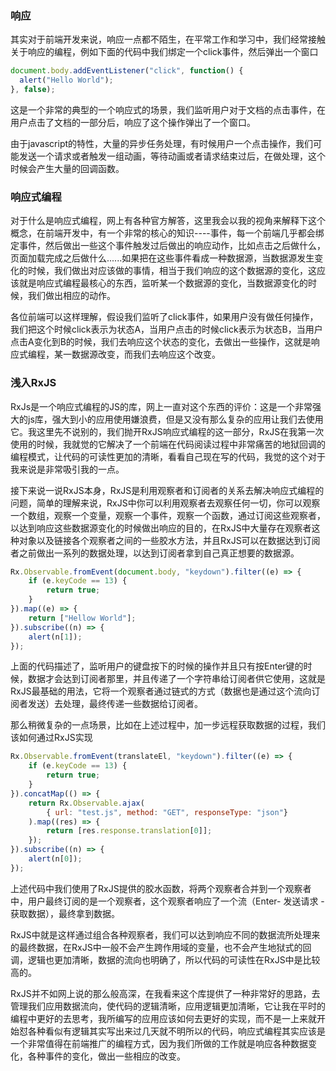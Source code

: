 ### 响应

其实对于前端开发来说，响应一点都不陌生，在平常工作和学习中，我们经常接触关于响应的编程，例如下面的代码中我们绑定一个click事件，然后弹出一个窗口

```javascript
document.body.addEventListener("click", function() {
  alert("Hello World");
}, false);
```

这是一个非常的典型的一个响应式的场景，我们监听用户对于文档的点击事件，在用户点击了文档的一部分后，响应了这个操作弹出了一个窗口。

由于javascript的特性，大量的异步任务处理，有时候用户一个点击操作，我们可能发送一个请求或者触发一组动画，等待动画或者请求结束过后，在做处理，这个时候会产生大量的回调函数。

### 响应式编程

对于什么是响应式编程，网上有各种官方解答，这里我会以我的视角来解释下这个概念，在前端开发中，有一个非常的核心的知识----事件，每一个前端几乎都会绑定事件，然后做出一些这个事件触发过后做出的响应动作，比如点击之后做什么，页面加载完成之后做什么......如果把在这些事件看成一种数据源，当数据源发生变化的时候，我们做出对应该做的事情，相当于我们响应的这个数据源的变化，这应该就是响应式编程最核心的东西，监听某一个数据源的变化，当数据源变化的时候，我们做出相应的动作。

各位前端可以这样理解，假设我们监听了click事件，如果用户没有做任何操作，我们把这个时候click表示为状态A，当用户点击的时候click表示为状态B，当用户点击A变化到B的时候，我们去响应这个状态的变化，去做出一些操作，这就是响应式编程，某一数据源改变，而我们去响应这个改变。

### 浅入RxJS

RxJs是一个响应式编程的JS的库，网上一直对这个东西的评价：这是一个非常强大的js库，强大到小的应用使用嫌浪费，但是又没有那么复杂的应用让我们去使用它。我这里先不说别的，我们抛开RxJS响应式编程的这一部分，RxJS在我第一次使用的时候，我就觉的它解决了一个前端在代码阅读过程中非常痛苦的地狱回调的编程模式，让代码的可读性更加的清晰，看看自己现在写的代码，我觉的这个对于我来说是非常吸引我的一点。

接下来说一说RxJS本身，RxJS是利用观察者和订阅者的关系去解决响应式编程的问题，简单的理解来说，RxJS中你可以利用观察者去观察任何一切，你可以观察一个数组，观察一个变量，观察一个事件，观察一个函数，通过订阅这些观察者，以达到响应这些数据源变化的时候做出响应的目的，在RxJS中大量存在观察者这种对象以及链接各个观察者之间的一些胶水方法，并且RxJS可以在数据达到订阅者之前做出一系列的数据处理，以达到订阅者拿到自己真正想要的数据源。

```javascript
Rx.Observable.fromEvent(document.body, "keydown").filter((e) => {
	if (e.keyCode == 13) {
		return true;
	}
}).map((e) => {
	return ["Hellow World"];
}).subscribe((n) => {
	alert(n[1]);
});
```

上面的代码描述了，监听用户的键盘按下的时候的操作并且只有按Enter键的时候，数据才会达到订阅者那里，并且传递了一个字符串给订阅者供它使用，这就是RxJS最基础的用法，它将一个观察者通过链式的方式（数据也是通过这个流向订阅者发送）去处理，最终传递一些数据给订阅者。

那么稍微复杂的一点场景，比如在上述过程中，加一步远程获取数据的过程，我们该如何通过RxJS实现

```javascript
Rx.Observable.fromEvent(translateEl, "keydown").filter((e) => {
	if (e.keyCode == 13) {
		return true;
	}
}).concatMap(() => {
	return Rx.Observable.ajax(
		{ url: "test.js", method: "GET", responseType: "json"}
	).map((res) => {
		return [res.response.translation[0]];
	});
}).subscribe((n) => {
	alert(n[0]);
});
```

上述代码中我们使用了RxJS提供的胶水函数，将两个观察者合并到一个观察者中，用户最终订阅的是一个观察者，这个观察者响应了一个流（Enter- 发送请求 - 获取数据），最终拿到数据。

RxJS中就是这样通过组合各种观察者，我们可以达到响应不同的数据流所处理来的最终数据，在RxJS中一般不会产生跨作用域的变量，也不会产生地狱式的回调，逻辑也更加清晰，数据的流向也明确了，所以代码的可读性在RxJS中是比较高的。

RxJS并不如网上说的那么般高深，在我看来这个库提供了一种非常好的思路，去管理我们应用数据流向，使代码的逻辑清晰，应用逻辑更加清晰，它让我在平时的编程中更好的去思考，我所编写的应用应该如何去更好的实现，而不是一上来就开始怼各种看似有逻辑其实写出来过几天就不明所以的代码，响应式编程其实应该是一个非常值得在前端推广的编程方式，因为我们所做的工作就是响应各种数据变化，各种事件的变化，做出一些相应的改变。

